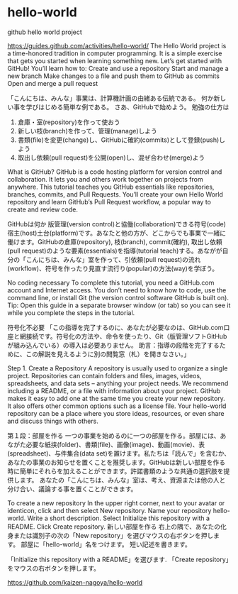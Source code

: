 # hello-world
github hello world project

https://guides.github.com/activities/hello-world/
The Hello World project is a time-honored tradition in computer programming. It is a simple exercise that gets you started when learning something new. Let’s get started with GitHub!
You’ll learn how to:
Create and use a repository
Start and manage a new branch
Make changes to a file and push them to GitHub as commits
Open and merge a pull request

「こんにちは、みんな」事業は、計算機計画の由緒ある伝統である。
何か新しい事を学びはじめる簡単な例である。
さあ、GitHubで始めよう。
勉強の仕方は
1. 倉庫・室(repository)を作って使おう
2. 新しい枝(branch)を作って、管理(manage)しよう
3. 書類(file)を変更(change)し、GitHubに確約(commits)として登録(push)しよう
4. 取出し依頼(pull request)を公開(open)し、混ぜ合わせ(merge)よう

What is GitHub?
GitHub is a code hosting platform for version control and collaboration. It lets you and others work together on projects from anywhere.
This tutorial teaches you GitHub essentials like repositories, branches, commits, and Pull Requests. You’ll create your own Hello World repository and learn GitHub’s Pull Request workflow, a popular way to create and review code.

GitHubは何か
版管理(version control)と協働(collaboration)できる符号(code)宿主(host)土台(platform)です。あなたと他の方が、どこからでも事業で一緒に働けます。GitHubの倉庫(repository), 枝(branch), commit(確約), 取出し依頼(pull request)のような要素(essentials)を指導(tutorial teach)する。あながが自分の「こんにちは、みんな」室を作って、引依頼(pull request)の流れ(workflow)、符号を作ったり見直す流行り(popular)の方法(way)を学ぼう。

No coding necessary
To complete this tutorial, you need a GitHub.com account and Internet access. You don’t need to know how to code, use the command line, or install Git (the version control software GitHub is built on).
Tip: Open this guide in a separate browser window (or tab) so you can see it while you complete the steps in the tutorial.

符号化不必要
「この指導を完了するのに、あなたが必要なのは、GitHub.com口座と網接続です。符号化の方法や、命令を使ったり、Git（版管理ソフトGitHubが組み込んでいる）の導入は必要ありません。
助言：指導の段階を完了するために、この解説を見えるように別の閲覧窓（札）を開きなさい。」

Step 1. Create a Repository
A repository is usually used to organize a single project. Repositories can contain folders and files, images, videos, spreadsheets, and data sets – anything your project needs. We recommend including a README, or a file with information about your project. GitHub makes it easy to add one at the same time you create your new repository. It also offers other common options such as a license file.
Your hello-world repository can be a place where you store ideas, resources, or even share and discuss things with others.

第１段：部屋を作る
一つの事業を始めるのに一つの部屋を作る。部屋には、あながた必要な紙挟(folder)、書類(file)、画像(image)、動画(movie)、表(spreadsheet)、与件集合(data set)を置けます。私たちは「読んで」を含むか、あなたの事業のお知らせを置くことを推奨します。GitHubは新しい部屋を作る時に簡単にそれらを加えることができます。許諾書類のような共通の選択肢を提供します。
あなたの「こんにちは、みんな」室は、考え、資源または他の人と分け合い、議論する事を置くことができます。

To create a new repository
In the upper right corner, next to your avatar or identicon, click and then select New repository.
Name your repository hello-world.
Write a short description.
Select Initialize this repository with a README.
Click Create repository.
新しい部屋を作る
右上の隅で、あなたの化身または識別子の次の「New repository」を選びマウスの右ボタンを押します。
部屋に「hello-world」名をつけます。
短い記述を書きます。

「Initialize this repository with a README」を選びます.
「Create repository」をマウスの右ボタンを押します。

https://github.com/kaizen-nagoya/hello-world
